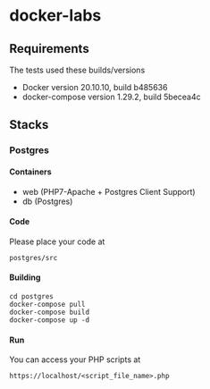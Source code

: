 # docker-labs

## Requirements

The tests used these builds/versions

* Docker version 20.10.10, build b485636
* docker-compose version 1.29.2, build 5becea4c

## Stacks

### Postgres

#### Containers

* web (PHP7-Apache + Postgres Client Support)
* db (Postgres)

#### Code

Please place your code at

```shell
postgres/src
```

#### Building

```shell
cd postgres
docker-compose pull
docker-compose build
docker-compose up -d
```

#### Run

You can access your PHP scripts at

```shell
https://localhost/<script_file_name>.php
```